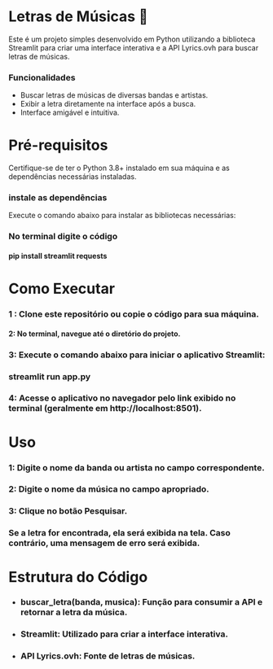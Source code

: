 # Letras de Músicas 🎵
Este é um projeto simples desenvolvido em Python utilizando a biblioteca Streamlit para criar uma interface interativa e a API Lyrics.ovh para buscar letras de músicas.

### Funcionalidades
- Buscar letras de músicas de diversas bandas e artistas.
- Exibir a letra diretamente na interface após a busca.
- Interface amigável e intuitiva.
##
# Pré-requisitos
  Certifique-se de ter o Python 3.8+ instalado em sua máquina e as dependências necessárias instaladas.
 ### instale as dependências
Execute o comando abaixo para instalar as bibliotecas necessárias:<br>
### No terminal digite o código <br>
#### pip install streamlit requests
##
# Como Executar
 ### 1 : Clone este repositório ou copie o código para sua máquina.
#### 2: No terminal, navegue até o diretório do projeto.
### 3: Execute o comando abaixo para iniciar o aplicativo Streamlit:
### streamlit run app.py
### 4: Acesse o aplicativo no navegador pelo link exibido no terminal (geralmente em http://localhost:8501).
##
# Uso
### 1: Digite o nome da banda ou artista no campo correspondente.
### 2: Digite o nome da música no campo apropriado.
### 3: Clique no botão Pesquisar.
###  Se a letra for encontrada, ela será exibida na tela. Caso contrário, uma mensagem de erro será exibida.
##
# Estrutura do Código

- ### buscar_letra(banda, musica): Função para consumir a API e retornar a letra da música.
- ### Streamlit: Utilizado para criar a interface interativa.
- ### API Lyrics.ovh: Fonte de letras de músicas.


